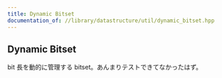 ```yaml
---
title: Dynamic Bitset
documentation_of: //library/datastructure/util/dynamic_bitset.hpp
---
```

## Dynamic Bitset

bit 長を動的に管理する bitset。あんまりテストできてなかったはず。
